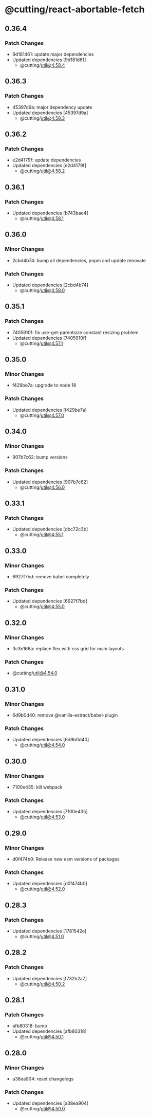 # @cutting/react-abortable-fetch

## 0.36.4

### Patch Changes

- 9d181d61: update major dependencies
- Updated dependencies [9d181d61]
  - @cutting/util@4.58.4

## 0.36.3

### Patch Changes

- 45397d9a: major dependency update
- Updated dependencies [45397d9a]
  - @cutting/util@4.58.3

## 0.36.2

### Patch Changes

- e2d4179f: update dependencies
- Updated dependencies [e2d4179f]
  - @cutting/util@4.58.2

## 0.36.1

### Patch Changes

- Updated dependencies [b743bae4]
  - @cutting/util@4.58.1

## 0.36.0

### Minor Changes

- 2cbd4b74: bump all dependencies, pnpm and update renovate

### Patch Changes

- Updated dependencies [2cbd4b74]
  - @cutting/util@4.58.0

## 0.35.1

### Patch Changes

- 7405910f: fix use-get-parentsize constant resizing problem
- Updated dependencies [7405910f]
  - @cutting/util@4.57.1

## 0.35.0

### Minor Changes

- f429be7a: upgrade to node 18

### Patch Changes

- Updated dependencies [f429be7a]
  - @cutting/util@4.57.0

## 0.34.0

### Minor Changes

- 907b7c62: bump versions

### Patch Changes

- Updated dependencies [907b7c62]
  - @cutting/util@4.56.0

## 0.33.1

### Patch Changes

- Updated dependencies [dbc72c3b]
  - @cutting/util@4.55.1

## 0.33.0

### Minor Changes

- 6927f7bd: remove babel completely

### Patch Changes

- Updated dependencies [6927f7bd]
  - @cutting/util@4.55.0

## 0.32.0

### Minor Changes

- 3c3e166a: replace flex with css grid for main layouts

### Patch Changes

- @cutting/util@4.54.0

## 0.31.0

### Minor Changes

- 6d9b0d40: remove @vanilla-extract/babel-plugin

### Patch Changes

- Updated dependencies [6d9b0d40]
  - @cutting/util@4.54.0

## 0.30.0

### Minor Changes

- 7100e435: kill webpack

### Patch Changes

- Updated dependencies [7100e435]
  - @cutting/util@4.53.0

## 0.29.0

### Minor Changes

- d0f474b0: Release new esm versions of packages

### Patch Changes

- Updated dependencies [d0f474b0]
  - @cutting/util@4.52.0

## 0.28.3

### Patch Changes

- Updated dependencies [1781542e]
  - @cutting/util@4.51.0

## 0.28.2

### Patch Changes

- Updated dependencies [f732b2a7]
  - @cutting/util@4.50.2

## 0.28.1

### Patch Changes

- afb80318: bump
- Updated dependencies [afb80318]
  - @cutting/util@4.50.1

## 0.28.0

### Minor Changes

- a38ea904: reset changelogs

### Patch Changes

- Updated dependencies [a38ea904]
  - @cutting/util@4.50.0
